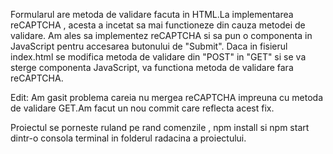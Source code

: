Formularul are metoda de validare facuta in HTML.La implementarea reCAPTCHA , acesta a incetat sa mai functioneze din cauza metodei de validare.
Am ales sa implementez reCAPTCHA si sa pun o componenta in JavaScript pentru accesarea butonului de "Submit".
Daca in fisierul index.html se modifica metoda de validare din "POST" in "GET" si se va sterge componenta JavaScript, va functiona metoda de validare fara reCAPTCHA.

Edit: Am gasit problema careia nu mergea reCAPTCHA impreuna cu metoda de validare GET.Am facut un nou commit care reflecta acest fix.

Proiectul se porneste ruland pe rand comenzile , npm install si npm start dintr-o consola terminal in folderul radacina a proiectului.